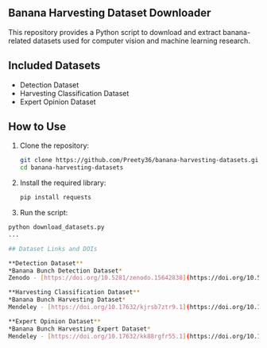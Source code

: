 ## Banana Harvesting Dataset Downloader

This repository provides a Python script to download and extract banana-related datasets used for computer vision and machine learning research.

## Included Datasets

- Detection Dataset  
- Harvesting Classification Dataset  
- Expert Opinion Dataset

## How to Use

1. Clone the repository:
   ```bash
   git clone https://github.com/Preety36/banana-harvesting-datasets.git
   cd banana-harvesting-datasets

2. Install the required library:
   ```bash
   pip install requests

3. Run the script:
```bash
python download_datasets.py
...

## Dataset Links and DOIs

**Detection Dataset**  
*Banana Bunch Detection Dataset*  
Zenodo - [https://doi.org/10.5281/zenodo.15642838](https://doi.org/10.5281/zenodo.15642838)

**Harvesting Classification Dataset**  
*Banana Bunch Harvesting Dataset*  
Mendeley - [https://doi.org/10.17632/kjrsb7ztr9.1](https://doi.org/10.17632/kjrsb7ztr9.1)

**Expert Opinion Dataset**  
*Banana Bunch Harvesting Expert Dataset*  
Mendeley - [https://doi.org/10.17632/kk88rgfr55.1](https://doi.org/10.17632/kk88rgfr55.1)



